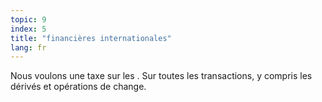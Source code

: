 ```yaml
---
topic: 9
index: 5
title: "financières internationales"
lang: fr
---
```

Nous voulons une taxe sur les . Sur toutes les transactions, y compris les
dérivés et opérations de change.
